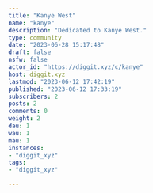 ```yaml
---
title: "Kanye West" 
name: "kanye"
description: "Dedicated to Kanye West."
type: community
date: "2023-06-28 15:17:48"
draft: false
nsfw: false
actor_id: "https://diggit.xyz/c/kanye"
host: diggit.xyz
lastmod: "2023-06-12 17:42:19"
published: "2023-06-12 17:33:19"
subscribers: 2
posts: 2
comments: 0
weight: 2
dau: 1
wau: 1
mau: 1
instances:
- "diggit_xyz"
tags: 
- "diggit_xyz"

---
```

